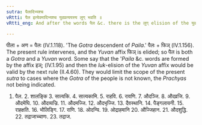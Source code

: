 ```yaml
---
sutra: पैलादिभ्यश्च
vRtti: पैल इत्येवमादिभ्यश्च युवप्रत्ययस्य लुग् भवति ॥
vRtti_eng: And after the words पैल &c. there is the लुग् elision of the युवन् affix.

---
```

पीला + अण = पैलः (IV.1.118). 'The _Gotra_ descendent of _Paila_.' पैलः + फिञ् (IV.1.156). The present rule intervenes, and the _Yuvan_ affix फिञ् is elided; so पैल is both a _Gotra_ and a _Yuvan_ word. Some say that the '_Paila_ &c. words are formed by the affix इञ्; (IV.1.95) and then the _luk_-elision of the _Yuvan_ affix would be valid by the next rule (II.4.60). They would limit the scope of the present _sutra_ to cases where the _Gotra_ of the people is not known, the _Prachyas_ not being indicated.

1. पैल. 2. शालङ्कि 3. सात्यकि. 4. सात्यकामि. 5. राहवि. 6. रावणि. 7. औदञ्जि. 8. औदव्रजि. 9. औदमेघि. 10. औदव्यज्रि. 11. औदमज्जि. 12. औदभृज्जि. 13. दैवस्थानि. 14. पैङ्गलायनी. 15. राहक्षति. 16. भौलिङ्गि. 17. राणि. 18. ओदन्यि. 19. ओद्राहमानि 20. औज्जिहान. 21. औदशुद्धि. 22. तद्राजाच्चाणः. 23. तद्राज.